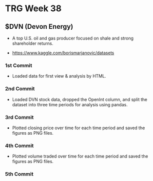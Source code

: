 # TRG Week 38

## $DVN (Devon Energy)

- A top U.S. oil and gas producer focused on shale and strong shareholder returns.

- https://www.kaggle.com/borismarjanovic/datasets

### 1st Commit

- Loaded data for first view & analysis by HTML.

### 2nd Commit

- Loaded DVN stock data, dropped the OpenInt column, and split the dataset into three time periods for analysis using pandas.

### 3rd Commit

 - Plotted closing price over time for each time period and saved the figures as PNG files.

### 4th Commit
 - Plotted volume traded over time for each time period and saved the figures as PNG files.
### 5th Commit